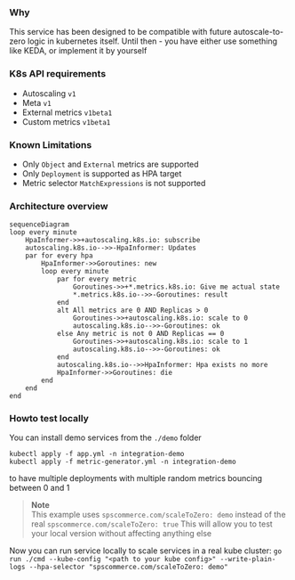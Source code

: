 ### Why
This service has been designed to be compatible with future autoscale-to-zero logic in kubernetes itself.
Until then - you have either use something like KEDA, or implement it by yourself

### K8s API requirements
- Autoscaling `v1`
- Meta `v1`
- External metrics `v1beta1`
- Custom metrics `v1beta1`

### Known Limitations
- Only `Object` and `External` metrics are supported
- Only `Deployment` is supported as HPA target
- Metric selector `MatchExpressions` is not supported

### Architecture overview
```mermaid
sequenceDiagram
loop every minute
    HpaInformer->>+autoscaling.k8s.io: subscribe
    autoscaling.k8s.io-->>-HpaInformer: Updates
    par for every hpa
        HpaInformer->>Goroutines: new
        loop every minute
            par for every metric
                Goroutines->>+*.metrics.k8s.io: Give me actual state
                *.metrics.k8s.io-->>-Goroutines: result
            end   
            alt All metrics are 0 AND Replicas > 0
                Goroutines->>+autoscaling.k8s.io: scale to 0
                autoscaling.k8s.io-->>-Goroutines: ok
            else Any metric is not 0 AND Replicas == 0
                Goroutines->>+autoscaling.k8s.io: scale to 1
                autoscaling.k8s.io-->>-Goroutines: ok
            end
            autoscaling.k8s.io-->>HpaInformer: Hpa exists no more
            HpaInformer->>Goroutines: die
        end
    end
end
```

### Howto test locally
You can install demo services from the `./demo` folder
```
kubectl apply -f app.yml -n integration-demo
kubectl apply -f metric-generator.yml -n integration-demo
```
to have multiple deployments with multiple random metrics bouncing between 0 and 1

> **Note**\
> This example uses `spscommerce.com/scaleToZero: demo` instead of the real `spscommerce.com/scaleToZero: true`
> This will allow you to test your local version without affecting anything else

Now you can run service locally to scale services in a real kube cluster:
`go run ./cmd --kube-config "<path to your kube config>" --write-plain-logs --hpa-selector "spscommerce.com/scaleToZero: demo"`